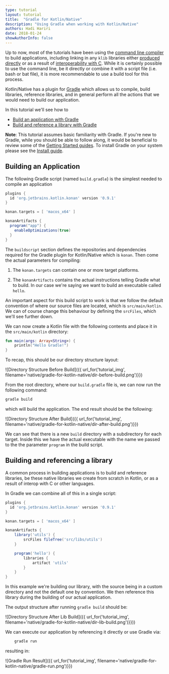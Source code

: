 ```yaml
---
type: tutorial
layout: tutorial
title:  "Gradle for Kotlin/Native"
description: "Using Gradle when working with Kotlin/Native"
authors: Hadi Hariri 
date: 2018-01-24
showAuthorInfo: false
---
```



Up to now, most of the tutorials have been using the [command line compiler](basic-kotlin-native-app.html) to build applications, including linking in any `klib` libraries
either [produced directly](working-with-klib.html) or as a result of [interoperability with C](interop-with-c.html). While it is certainly possible to use the command line, be it directly or
combine it with a script file (i.e. bash or bat file), it is more recommendable to use a build tool for this process.  

Kotlin/Native has a plugin for [Gradle](https://gradle.org) which allows us to compile, build libraries, reference libraries, and in general perform all the actions that we would need to build our application. 

In this tutorial we'll see how to

* [Build an application with Gradle](#building-an-application)
* [Build and reference a library with Gradle](#building-and-referencing-a-library)


**Note**: This tutorial assumes basic familiarity with Gradle. If you're new to Gradle, while you should be able to follow along, it would be beneficial to review some of the 
[Getting Started guides](https://gradle.org/guides/#getting-started). To install Gradle on your system please see the [Install guide](https://gradle.org/install/).


## Building an Application

The following Gradle script (named `build.gradle`) is the simplest needed to compile an application 

<div class="sample" markdown="1" theme="idea" mode="groovy">

```groovy
plugins {
  id 'org.jetbrains.kotlin.konan' version '0.9.1'
}

konan.targets = [ 'macos_x64' ]

konanArtifacts {
  program("app") {
    enableOptimizations(true)
  }
}
```
</div>

The `buildscript` section defines the repositories and dependencies required for the Gradle plugin for Kotlin/Native which is `konan`. Then come the actual parameters for compiling:

1. The `konan.targets` can contain one or more target platforms.

2. The `konanArtifacts` contains the actual instructions telling Gradle what to build. In our case we're saying we want to build an 
executable called `hello`. 

An important aspect for this build script to work is that we follow the default convention of where our source
files are located, which is `src/main/kotlin`. We can of course change this behaviour by defining the `srcFiles`, which we'll see further down. 

We can now create a Kotlin file with the following contents and place it in the `src/main/kotlin` directory:

<div class="sample" markdown="1" theme="idea">

```kotlin
fun main(args: Array<String>) {
    println("Hello Gradle!")
}
```
</div>

To recap, this should be our directory structure layout:

![Directory Structure Before Build]({{ url_for('tutorial_img', filename='native/gradle-for-kotlin-native/dir-before-build.png')}})


From the root directory, where our `build.gradle` file is, we can now run the following command:

```bash
gradle build
```
    
    
which will build the application. The end result should be the following:

![Directory Structure After Build]({{ url_for('tutorial_img', filename='native/gradle-for-kotlin-native/dir-after-build.png')}})
     

We can see that there is a new `build` directory with a subdirectory for each target. Inside this 
we have the actual executable with the name
we passed to the the parameter `program` in the build script.

## Building and referencing a library

A common process in building applications is to build and reference libraries, be these native libraries we create from scratch in Kotlin, or as a result of interop with C or other languages.

In Gradle we can combine all of this in a single script:

<div class="sample" markdown="1" theme="idea" mode="groovy">

```groovy
plugins {
  id 'org.jetbrains.kotlin.konan' version '0.9.1'
}

konan.targets = [ 'macos_x64' ]

konanArtifacts {
    library('utils') {
        srcFiles fileTree('src/libs/utils')
    }

    program('hello') {
        libraries {
            artifact 'utils'
        }
    }
}
```
</div>

In this example we're building our library, with the source being in a custom directory and not the default one by convention. We then reference this library 
during the building of our actual application.

The output structure after running `gradle build` should be:

![Directory Structure After Lib Build]({{ url_for('tutorial_img', filename='native/gradle-for-kotlin-native/dir-lib-build.png')}}))

We can execute our application by referencing it directly or use Gradle via:

```bash
    gradle run
```
    
resulting in:
    
![Gradle Run Result]({{ url_for('tutorial_img', filename='native/gradle-for-kotlin-native/gradle-run.png')}})    

